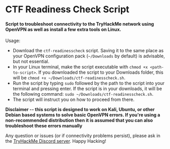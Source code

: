 # CTF Readiness Check Script

#### Script to troubleshoot connectivity to the TryHackMe network using OpenVPN as well as install a few extra tools on Linux.
Usage:
* Download the `ctf-readinesscheck` script. Saving it to the same place as your OpenVPN configuration pack (`~/Downloads` by default) is advisable, but not essential.
* In your Linux terminal, make the script executable with `chmod +x <path-to-script>`. If you downloaded the script to your Downloads folder, this will be `chmod +x ~/Downloads/ctf-readinesscheck.sh`.
* Run the script by typing `sudo` followed by the path to the script into your terminal and pressing enter. If the script is in your downloads, it will be the following command: `sudo ~/Downloads/ctf-readinesscheck.sh`.
* The script will instruct you on how to proceed from there.

**Disclaimer -- this script is designed to work on Kali, Ubuntu, or other Debian based systems to solve basic OpenVPN errors. If you're using a non-recommended distribution then it is assumed that you can also troubleshoot these errors manually** 

Any question or issues (or if connectivity problems persist), please ask in the [TryHackMe Discord server](https://discord.gg/F7ERYzz).
Happy Hacking!
